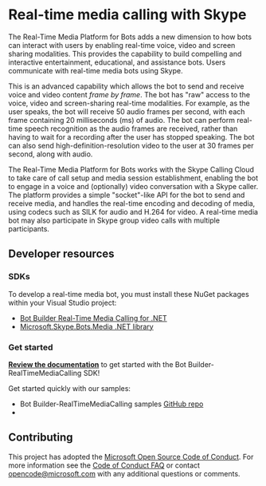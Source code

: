 # Real-time media calling with Skype

The Real-Time Media Platform for Bots adds a new dimension to how bots can interact with users by enabling real-time voice, video and screen sharing modalities. This provides the capability to build compelling and interactive entertainment, educational, and assistance bots. Users communicate with real-time media bots using Skype.

This is an advanced capability which allows the bot to send and receive voice and video content *frame by frame*. The bot has "raw" access to the voice, video and screen-sharing real-time modalities. For example, as the user speaks, the bot will receive 50 audio frames per second, with each frame containing 20 milliseconds (ms) of audio. The bot can perform real-time speech recognition as the audio frames are received, rather than having to wait for a recording after the user has stopped speaking. The bot can also send high-definition-resolution video to the user at 30 frames per second, along with audio.

The Real-Time Media Platform for Bots works with the Skype Calling Cloud to take care of call setup and media session establishment, enabling the bot to engage in a voice and (optionally) video conversation with a Skype caller. The platform provides a simple "socket"-like API for the bot to send and receive media, and handles the real-time encoding and decoding of media, using codecs such as SILK for audio and H.264 for video. A real-time media bot may also participate in Skype group video calls with multiple participants.

## Developer resources 

### SDKs

To develop a real-time media bot, you must install these NuGet packages within your Visual Studio project:

- [Bot Builder Real-Time Media Calling for .NET](https://www.nuget.org/packages?q=Bot.Builder.RealTimeMediaCalling)
- [Microsoft.Skype.Bots.Media .NET library](https://www.nuget.org/packages?q=Microsoft.Skype.Bots.Media)

### Get started


**[Review the documentation](http://docs.botframework.com)** to get started with the Bot Builder-RealTimeMediaCalling SDK!


Get started quickly with our samples:

* Bot Builder-RealTimeMediaCalling samples [GitHub repo](https://github.com/Microsoft/BotBuilder-RealTimeMediaCalling/Samples)
*

## Contributing

This project has adopted the [Microsoft Open Source Code of Conduct](https://opensource.microsoft.com/codeofconduct/). For more information see the [Code of Conduct FAQ](https://opensource.microsoft.com/codeofconduct/faq/) or contact [opencode@microsoft.com](mailto:opencode@microsoft.com) with any additional questions or comments.
